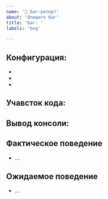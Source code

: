 ```yaml
---
name: '🐛 Баг-репорт'
about: 'Опишите баг'
title: 'Баг: '
labels: 'bug'

---
```


<!--
    Пожалуйста, предоставьте четкое и краткое описание ошибки. Включите
  скриншоты, если необходимо. Пожалуйста, протестируйте, используя последнюю версию "React packages ",
   чтобы убедиться, что ваша проблема не была уже исправлена.
-->


## Конфигурация:

-
-
-



## Учавсток кода: 




## Вывод консоли:



## Фактическое поведение

- …

## Ожидаемое поведение

- …